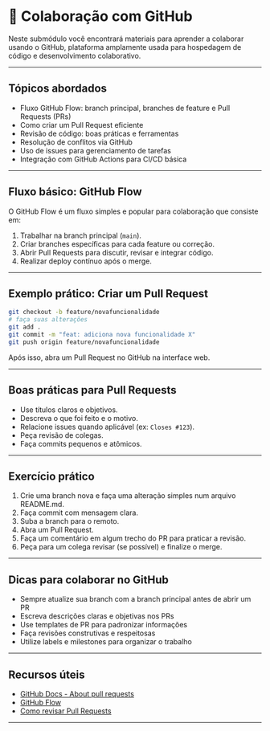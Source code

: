 # 🤝 Colaboração com GitHub

Neste submódulo você encontrará materiais para aprender a colaborar usando o GitHub, plataforma amplamente usada para hospedagem de código e desenvolvimento colaborativo.

---

## Tópicos abordados

- Fluxo GitHub Flow: branch principal, branches de feature e Pull Requests (PRs)
- Como criar um Pull Request eficiente
- Revisão de código: boas práticas e ferramentas
- Resolução de conflitos via GitHub
- Uso de issues para gerenciamento de tarefas
- Integração com GitHub Actions para CI/CD básica

---

## Fluxo básico: GitHub Flow

O GitHub Flow é um fluxo simples e popular para colaboração que consiste em:

1. Trabalhar na branch principal (`main`).
2. Criar branches específicas para cada feature ou correção.
3. Abrir Pull Requests para discutir, revisar e integrar código.
4. Realizar deploy contínuo após o merge.

---

## Exemplo prático: Criar um Pull Request

```bash
git checkout -b feature/novafuncionalidade
# faça suas alterações
git add .
git commit -m "feat: adiciona nova funcionalidade X"
git push origin feature/novafuncionalidade
```

Após isso, abra um Pull Request no GitHub na interface web.

---

## Boas práticas para Pull Requests

* Use títulos claros e objetivos.
* Descreva o que foi feito e o motivo.
* Relacione issues quando aplicável (ex: `Closes #123`).
* Peça revisão de colegas.
* Faça commits pequenos e atômicos.

---

## Exercício prático

1. Crie uma branch nova e faça uma alteração simples num arquivo README.md.
2. Faça commit com mensagem clara.
3. Suba a branch para o remoto.
4. Abra um Pull Request.
5. Faça um comentário em algum trecho do PR para praticar a revisão.
6. Peça para um colega revisar (se possível) e finalize o merge.

---

## Dicas para colaborar no GitHub

- Sempre atualize sua branch com a branch principal antes de abrir um PR
- Escreva descrições claras e objetivas nos PRs
- Use templates de PR para padronizar informações
- Faça revisões construtivas e respeitosas
- Utilize labels e milestones para organizar o trabalho

---

## Recursos úteis

* [GitHub Docs - About pull requests](https://docs.github.com/en/pull-requests)
* [GitHub Flow](https://guides.github.com/introduction/flow/)
* [Como revisar Pull Requests](https://docs.github.com/en/github/collaborating-with-issues-and-pull-requests/reviewing-changes-in-pull-requests)

---
